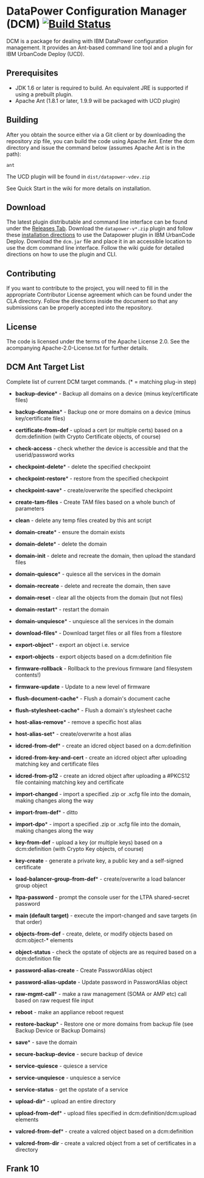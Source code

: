 # DataPower Configuration Manager (DCM) [![Build Status](https://travis-ci.org/ibm-datapower/datapower-configuration-manager.svg?branch=master)](https://travis-ci.org/ibm-datapower/datapower-configuration-manager)

DCM is a package for dealing with IBM DataPower configuration management.
It provides an Ant-based command line tool and a plugin for IBM UrbanCode
Deploy (UCD).

## Prerequisites

* JDK 1.6 or later is required to build. An equivalent JRE is supported if using a prebuilt plugin.
* Apache Ant (1.8.1 or later, 1.9.9 will be packaged with UCD plugin)

## Building

After you obtain the source either via a Git client or by downloading the repository zip file,
you can build the code using Apache Ant. Enter the dcm directory and issue the command below (assumes
Apache Ant is in the path):

    ant

The UCD plugin will be found in `dist/datapower-vdev.zip`

See Quick Start in the wiki for more details on installation.

## Download
The latest plugin distributable and command line interface can be found under the [Releases Tab](https://github.com/ibm-datapower/datapower-configuration-manager/releases).
Download the `datapower-v*.zip` plugin and follow these [installation directions](https://developer.ibm.com/urbancode/docs/installing-plugins-ucd/#ucd) to use the Datapower plugin in IBM UrbanCode Deploy.
Download the `dcm.jar` file and place it in an accessible location to use the dcm command line interface.
Follow the wiki guide for detailed directions on how to use the plugin and CLI.

## Contributing

If you want to contribute to the project, you will need to fill in the appropriate Contributor
License agreement which can be found under the CLA directory. Follow the directions inside the
document so that any submissions can be properly accepted into the repository.

## License

The code is licensed under the terms of the Apache License 2.0. See the acompanying Apache-2.0-License.txt
for further details.

## DCM Ant Target List

Complete list of current DCM target commands. (* = matching plug-in step)

- __backup-device__*  - Backup all domains on a device (minus key/certificate files)
- __backup-domains__* - Backup one or more domains on a device (minus key/certificate files)

- __certificate-from-def__ - upload a cert (or multiple certs) based on a dcm:definition (with Crypto Certificate objects, of course)

- __check-access__ - check whether the device is accessible and that the userid/password works

- __checkpoint-delete__*  - delete the specified checkpoint
- __checkpoint-restore__* - restore from the specified checkpoint
- __checkpoint-save__*    - create/overwrite the specified checkpoint

- __create-tam-files__ - Create TAM files based on a whole bunch of parameters

- __clean__ - delete any temp files created by this ant script

- __domain-create__*    - ensure the domain exists
- __domain-delete__*    - delete the domain
- __domain-init__       - delete and recreate the domain, then upload the standard files
- __domain-quiesce__*   - quiesce all the services in the domain
- __domain-recreate__   - delete and recreate the domain, then save
- __domain-reset__      - clear all the objects from the domain (but not files)
- __domain-restart__*   - restart the domain
- __domain-unquiesce__* - unquiesce all the services in the domain

- __download-files__* - Download target files or all files from a filestore

- __export-object__* - export an object i.e. service
- __export-objects__ - export objects based on a dcm:definition file

- __firmware-rollback__ - Rollback to the previous firmware (and filesystem contents!)
- __firmware-update__   - Update to a new level of firmware

- __flush-document-cache__*   - Flush a domain's document cache
- __flush-stylesheet-cache__*   - Flush a domain's stylesheet cache

- __host-alias-remove__* - remove a specific host alias
- __host-alias-set__*    - create/overwrite a host alias

- __idcred-from-def__* - create an idcred object based on a dcm:definition
- __idcred-from-key-and-cert__ - create an idcred object after uploading matching key and certificate files
- __idcred-from-p12__  - create an idcred object after uploading a #PKCS12 file containing matching key and certificate

- __import-changed__   - import a specified .zip or .xcfg file into the domain, making changes along the way
- __import-from-def__* - ditto
- __import-dpo__*      - import a specified .zip or .xcfg file into the domain, making changes along the way

- __key-from-def__ - upload a key (or multiple keys) based on a dcm:definition (with Crypto Key objects, of course)
- __key-create__   - generate a private key, a public key and a self-signed certificate

- __load-balancer-group-from-def__* - create/overwrite a load balancer group object

- __ltpa-password__ - prompt the console user for the LTPA shared-secret password

- __main (default target)__ - execute the import-changed and save targets (in that order)

- __objects-from-def__ - create, delete, or modify objects based on dcm:object-* elements

- __object-status__ - check the opstate of objects are as required based on a dcm:definition file

- __password-alias-create__ - Create PasswordAlias object
- __password-alias-update__ - Update password in PasswordAlias object

- __raw-mgmt-call__* - make a raw management (SOMA or AMP etc) call based on raw request file input

- __reboot__ - make an appliance reboot request

- __restore-backup__* - Restore one or more domains from backup file (see Backup Device or Backup Domains)

- __save__* - save the domain

- __secure-backup-device__ - secure backup of device

- __service-quiesce__   - quiesce a service
- __service-unquiesce__ - unquiesce a service
- __service-status__    - get the opstate of a service

- __upload-dir__*      - upload an entire directory
- __upload-from-def__* - upload files specified in dcm:definition/dcm:upload elements

- __valcred-from-def__* - create a valcred object based on a dcm:definition
- __valcred-from-dir__  - create a valcred object from a set of certificates in a directory

## Frank 10
